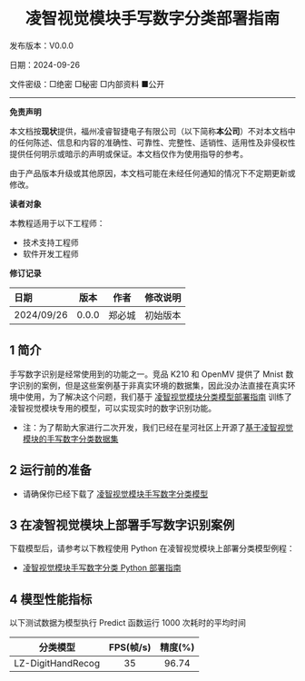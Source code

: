<h1 align="center">凌智视觉模块手写数字分类部署指南</h1>

发布版本：V0.0.0

日期：2024-09-26

文件密级：□绝密 □秘密 □内部资料 ■公开  

---

**免责声明**  

本文档按**现状**提供，福州凌睿智捷电子有限公司（以下简称**本公司**）不对本文档中的任何陈述、信息和内容的准确性、可靠性、完整性、适销性、适用性及非侵权性提供任何明示或暗示的声明或保证。本文档仅作为使用指导的参考。  

由于产品版本升级或其他原因，本文档可能在未经任何通知的情况下不定期更新或修改。  

**读者对象**  

本教程适用于以下工程师：  

- 技术支持工程师  
- 软件开发工程师  

**修订记录**  

| **日期**   | **版本** | **作者** | **修改说明** |
| :--------- | -------- | -------- | ------------ |
| 2024/09/26 | 0.0.0    | 郑必城     | 初始版本     |

## 1 简介

手写数字识别是经常使用到的功能之一。竞品 K210 和 OpenMV 提供了 Mnist 数字识别的案例，但是这些案例基于非真实环境的数据集，因此没办法直接在真实环境中使用，为了解决这个问题，我们基于 [凌智视觉模块分类模型部署指南](../../vision/classification) 训练了凌智视觉模块专用的模型，可以实现实时的数字识别功能。

- 注：为了帮助大家进行二次开发，我们已经在星河社区上开源了[基于凌智视觉模块的手写数字分类数据集](https://aistudio.baidu.com/datasetdetail/295907)

## 2 运行前的准备

- 请确保你已经下载了 [凌智视觉模块手写数字分类模型](https://gitee.com/LockzhinerAI/LockzhinerVisionModule/releases/download/v0.0.0/LZ-DigitHandRecog.rknn)

## 3 在凌智视觉模块上部署手写数字识别案例

下载模型后，请参考以下教程使用 Python 在凌智视觉模块上部署分类模型例程：

- [凌智视觉模块手写数字分类 Python 部署指南](./python)

## 4 模型性能指标

以下测试数据为模型执行 Predict 函数运行 1000 次耗时的平均时间

| 分类模型 | FPS(帧/s) | 精度(%) |
|:-------:|:----:|:----:|
|LZ-DigitHandRecog|35|96.74|

